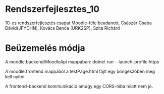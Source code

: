 # Rendszerfejlesztes_10
10-es rendszerfejlesztés csapat Moodle-féle beadandó, Császár Csaba Dávid(JFYDHN), Kovács Bence (URK2SP), Szita Richárd

# Beüzemelés módja
A moodle.backend/MoodleApi mappában:
dotnet run --launch-profile https

A moodle.frontend mappából a testPage.html fájlt egy böngészőben meg kell nyitni

A frontend-backend kommunikáció amúgy egy CORS-hiba miatt nem jó.

